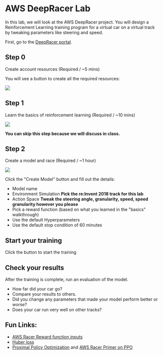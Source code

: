 # AWS DeepRacer Lab
In this lab, we will look at the AWS DeepRacer project. You will design a Reinforcement Learning training program for a virtual car on a virtual track by tweaking parameters like steering and speed.

First, go to the [DeepRacer portal](https://console.aws.amazon.com/deepracer/home?region=us-east-1).

## Step 0
Create account resources (Required / ~5 mins)

You will see a button to create all the required resources:

![](CreateResources.png)

## Step 1
Learn the basics of reinforcement learning (Required / ~10 mins)

![](StartLearningRL.png)

**You can skip this step because we will discuss in class.**

## Step 2
Create a model and race (Required / ~1 hour)

![](CreateModel.png)

Click the "Create Model" button and fill out the details:

 - Model name
 - Environment Simulation **Pick the re:Invent 2018 track for this lab**
 - Action Space **Tweak the steering angle, granularity, speed, speed granularity however you please**
 - Pick a reward function (based on what you learned in the "basics" walkthrough)
 - Use the default Hyperparameters
 - Use the default stop condition of 60 minutes


## Start your training
Click the button to start the training
 
## Check your results
After the training is complete, run an evaluation of the model. 

 - How far did your car go? 
 - Compare your results to others. 
 - Did you change any parameters that made your model perform better or worse? 
 - Does your car run very well on other tracks?

## Fun Links:
 - [AWS Racer Reward function inputs](https://docs.aws.amazon.com/deepracer/latest/developerguide/deepracer-reward-function-input.html)
 - [Huber loss](https://en.wikipedia.org/wiki/Huber_loss)
 - [Proximal Policy Optimization](https://arxiv.org/pdf/1707.06347.pdf) and [AWS Racer Primer on PPO](https://docs.aws.amazon.com/deepracer/latest/developerguide/deepracer-how-it-works-reinforcement-learning-algorithm.html)
 

